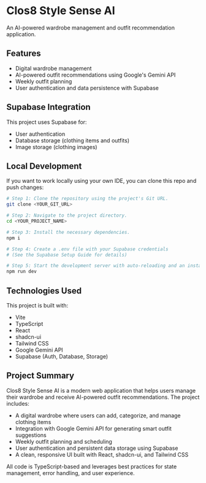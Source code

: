 # Clos8 Style Sense AI

An AI-powered wardrobe management and outfit recommendation application.

## Features

- Digital wardrobe management
- AI-powered outfit recommendations using Google's Gemini API
- Weekly outfit planning
- User authentication and data persistence with Supabase

## Supabase Integration

This project uses Supabase for:

- User authentication
- Database storage (clothing items and outfits)
- Image storage (clothing images)

## Local Development

If you want to work locally using your own IDE, you can clone this repo and push changes:

```sh
# Step 1: Clone the repository using the project's Git URL.
git clone <YOUR_GIT_URL>

# Step 2: Navigate to the project directory.
cd <YOUR_PROJECT_NAME>

# Step 3: Install the necessary dependencies.
npm i

# Step 4: Create a .env file with your Supabase credentials
# (See the Supabase Setup Guide for details)

# Step 5: Start the development server with auto-reloading and an instant preview.
npm run dev
```

## Technologies Used

This project is built with:

- Vite
- TypeScript
- React
- shadcn-ui
- Tailwind CSS
- Google Gemini API
- Supabase (Auth, Database, Storage)

## Project Summary

Clos8 Style Sense AI is a modern web application that helps users manage their wardrobe and receive AI-powered outfit recommendations. The project includes:

- A digital wardrobe where users can add, categorize, and manage clothing items
- Integration with Google Gemini API for generating smart outfit suggestions
- Weekly outfit planning and scheduling
- User authentication and persistent data storage using Supabase
- A clean, responsive UI built with React, shadcn-ui, and Tailwind CSS

All code is TypeScript-based and leverages best practices for state management, error handling, and user experience.

